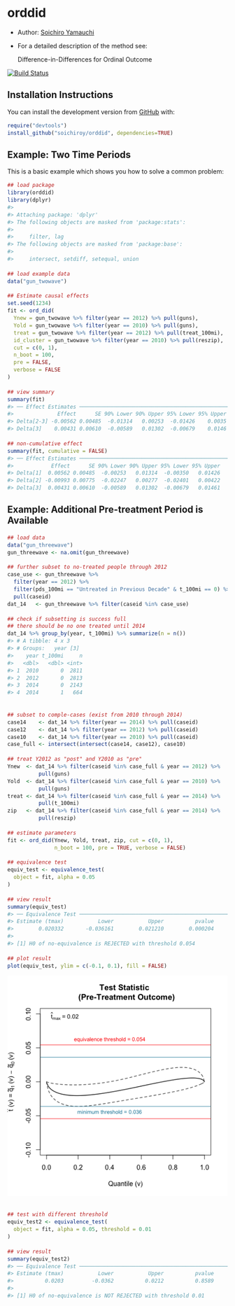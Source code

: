 
<!-- README.md is generated from README.Rmd. Please edit that file -->

# orddid

<!-- badges: start -->

<!-- badges: end -->

  - Author: [Soichiro Yamauchi](https://soichiroy.github.io/)

  - For a detailed description of the method see:
    
    Difference-in-Differences for Ordinal Outcome

[![Build
Status](https://travis-ci.com/soichiroy/orddid.svg?branch=master)](https://travis-ci.com/soichiroy/orddid)

## Installation Instructions

You can install the development version from
[GitHub](https://github.com/) with:

``` r
require("devtools")
install_github("soichiroy/orddid", dependencies=TRUE)
```

## Example: Two Time Periods

This is a basic example which shows you how to solve a common problem:

``` r
## load package
library(orddid)
library(dplyr)
#> 
#> Attaching package: 'dplyr'
#> The following objects are masked from 'package:stats':
#> 
#>     filter, lag
#> The following objects are masked from 'package:base':
#> 
#>     intersect, setdiff, setequal, union

## load example data
data("gun_twowave")

## Estimate causal effects
set.seed(1234)
fit <- ord_did(
  Ynew = gun_twowave %>% filter(year == 2012) %>% pull(guns),
  Yold = gun_twowave %>% filter(year == 2010) %>% pull(guns),
  treat = gun_twowave %>% filter(year == 2012) %>% pull(treat_100mi),
  id_cluster = gun_twowave %>% filter(year == 2010) %>% pull(reszip),
  cut = c(0, 1),
  n_boot = 100,
  pre = FALSE,
  verbose = FALSE
)

## view summary
summary(fit)
#> ── Effect Estimates ────────────────────────────────────────────────────
#>              Effect      SE 90% Lower 90% Upper 95% Lower 95% Upper
#> Delta[2-3] -0.00562 0.00485  -0.01314   0.00253  -0.01426    0.0035
#> Delta[3]    0.00431 0.00610  -0.00589   0.01302  -0.00679    0.0146

## non-cumulative effect
summary(fit, cumulative = FALSE)
#> ── Effect Estimates ────────────────────────────────────────────────────
#>            Effect      SE 90% Lower 90% Upper 95% Lower 95% Upper
#> Delta[1]  0.00562 0.00485  -0.00253   0.01314  -0.00350   0.01426
#> Delta[2] -0.00993 0.00775  -0.02247   0.00277  -0.02401   0.00422
#> Delta[3]  0.00431 0.00610  -0.00589   0.01302  -0.00679   0.01461
```

## Example: Additional Pre-treatment Period is Available

``` r
## load data
data("gun_threewave")
gun_threewave <- na.omit(gun_threewave)

## further subset to no-treated people through 2012
case_use <- gun_threewave %>%
  filter(year == 2012) %>%
  filter(pds_100mi == "Untreated in Previous Decade" & t_100mi == 0) %>%
  pull(caseid)
dat_14   <- gun_threewave %>% filter(caseid %in% case_use)

## check if subsetting is success full
## there should be no one treated until 2014
dat_14 %>% group_by(year, t_100mi) %>% summarize(n = n())
#> # A tibble: 4 x 3
#> # Groups:   year [3]
#>    year t_100mi     n
#>   <dbl>   <dbl> <int>
#> 1  2010       0  2811
#> 2  2012       0  2813
#> 3  2014       0  2143
#> 4  2014       1   664


## subset to comple-cases (exist from 2010 through 2014)
case14    <- dat_14 %>% filter(year == 2014) %>% pull(caseid)
case12    <- dat_14 %>% filter(year == 2012) %>% pull(caseid)
case10    <- dat_14 %>% filter(year == 2010) %>% pull(caseid)
case_full <- intersect(intersect(case14, case12), case10)

## treat Y2012 as "post" and Y2010 as "pre"
Ynew  <- dat_14 %>% filter(caseid %in% case_full & year == 2012) %>%
          pull(guns)
Yold  <- dat_14 %>% filter(caseid %in% case_full & year == 2010) %>%
          pull(guns)
treat <- dat_14 %>% filter(caseid %in% case_full & year == 2014) %>%
          pull(t_100mi)
zip   <- dat_14 %>% filter(caseid %in% case_full & year == 2014) %>%
          pull(reszip)

## estimate parameters
fit <- ord_did(Ynew, Yold, treat, zip, cut = c(0, 1),
               n_boot = 100, pre = TRUE, verbose = FALSE)

## equivalence test
equiv_test <- equivalence_test(
  object = fit, alpha = 0.05
)

## view result
summary(equiv_test)
#> ── Equivalence Test ────────────────────────────────────────────────────
#> Estimate (tmax)           Lower           Upper          pvalue 
#>        0.020332       -0.036161        0.021210        0.000204 
#> 
#> [1] H0 of no-equivalence is REJECTED with threshold 0.054

## plot result
plot(equiv_test, ylim = c(-0.1, 0.1), fill = FALSE)
```

![](man/figures/README-example2-1.png)<!-- -->

``` r

## test with different threshold
equiv_test2 <- equivalence_test(
  object = fit, alpha = 0.05, threshold = 0.01
)

## view result
summary(equiv_test2)
#> ── Equivalence Test ────────────────────────────────────────────────────
#> Estimate (tmax)           Lower           Upper          pvalue 
#>          0.0203         -0.0362          0.0212          0.8589 
#> 
#> [1] H0 of no-equivalence is NOT REJECTED with threshold 0.01
```
